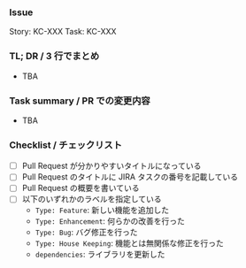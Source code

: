 ### Issue

Story: KC-XXX
Task: KC-XXX

### TL; DR / 3 行でまとめ

- TBA

### Task summary / PR での変更内容

- TBA

### Checklist / チェックリスト

- [ ] Pull Request が分かりやすいタイトルになっている
- [ ] Pull Request のタイトルに JIRA タスクの番号を記載している
- [ ] Pull Request の概要を書いている
- [ ] 以下のいずれかのラベルを指定している
  - `Type: Feature`: 新しい機能を追加した
  - `Type: Enhancement`: 何らかの改善を行った
  - `Type: Bug`: バグ修正を行った
  - `Type: House Keeping`: 機能とは無関係な修正を行った
  - `dependencies`: ライブラリを更新した
